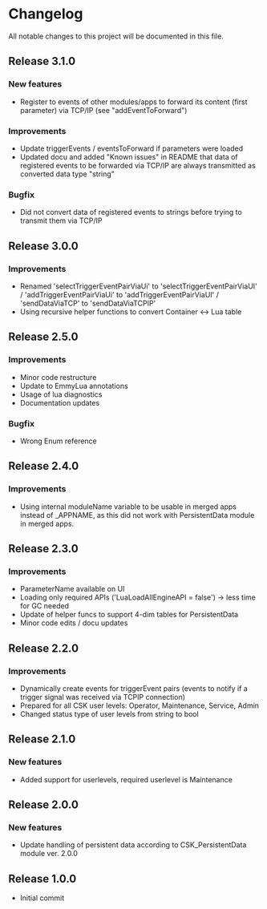# Changelog
All notable changes to this project will be documented in this file.

## Release 3.1.0

### New features
- Register to events of other modules/apps to forward its content (first parameter) via TCP/IP (see "addEventToForward")

### Improvements
- Update triggerEvents / eventsToForward if parameters were loaded
- Updated docu and added "Known issues" in README that data of registered events to be forwarded via TCP/IP are always transmitted as converted data type "string"

### Bugfix
- Did not convert data of registered events to strings before trying to transmit them via TCP/IP

## Release 3.0.0

### Improvements
- Renamed 'selectTriggerEventPairViaUi' to 'selectTriggerEventPairViaUI' / 'addTriggerEventPairViaUi' to 'addTriggerEventPairViaUI' / 'sendDataViaTCP' to 'sendDataViaTCPIP'
- Using recursive helper functions to convert Container <-> Lua table

## Release 2.5.0

### Improvements
- Minor code restructure
- Update to EmmyLua annotations
- Usage of lua diagnostics
- Documentation updates

### Bugfix
- Wrong Enum reference

## Release 2.4.0

### Improvements
- Using internal moduleName variable to be usable in merged apps instead of _APPNAME, as this did not work with PersistentData module in merged apps.

## Release 2.3.0

### Improvements
- ParameterName available on UI
- Loading only required APIs ('LuaLoadAllEngineAPI = false') -> less time for GC needed
- Update of helper funcs to support 4-dim tables for PersistentData
- Minor code edits / docu updates

## Release 2.2.0

### Improvements
- Dynamically create events for triggerEvent pairs (events to notify if a trigger signal was received via TCPIP connection)
- Prepared for all CSK user levels: Operator, Maintenance, Service, Admin
- Changed status type of user levels from string to bool

## Release 2.1.0

### New features
- Added support for userlevels, required userlevel is Maintenance

## Release 2.0.0

### New features
- Update handling of persistent data according to CSK_PersistentData module ver. 2.0.0

## Release 1.0.0
- Initial commit